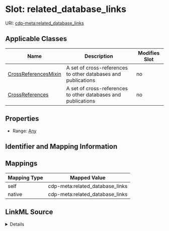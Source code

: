 

# Slot: related_database_links

URI: [cdp-meta:related_database_links](metadatarelated_database_links)



<!-- no inheritance hierarchy -->





## Applicable Classes

| Name | Description | Modifies Slot |
| --- | --- | --- |
| [CrossReferencesMixin](CrossReferencesMixin.md) | A set of cross-references to other databases and publications |  no  |
| [CrossReferences](CrossReferences.md) | A set of cross-references to other databases and publications |  no  |







## Properties

* Range: [Any](Any.md)





## Identifier and Mapping Information








## Mappings

| Mapping Type | Mapped Value |
| ---  | ---  |
| self | cdp-meta:related_database_links |
| native | cdp-meta:related_database_links |




## LinkML Source

<details>
```yaml
name: related_database_links
alias: related_database_links
domain_of:
- CrossReferences
- CrossReferencesMixin
range: Any

```
</details>
